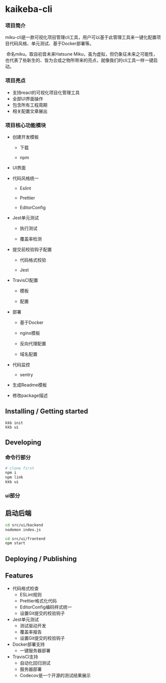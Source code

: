 # kaikeba-cli
### 项目简介

​	miku-cli是一款可视化项目管理cli工具，用户可以基于此管理工具来一键化配置项目代码风格、单元测试、基于Docker部署等。

​	命名miku。取自初音未来Hatsune Miku，虽为虚拟，但仍象征未来之可能性，也代表了些新生的、皆为合成之物所带来的亮点，就像我们的cli工具一样一键启动。


### 项目亮点
- 支持react的可视化项目化管理工具
- 全部UI界面操作
- 包含所有工程周期
- 相关配置文章展出



### 项目核心功能模块
* 创建开发模板

  * 下载

  * npm

* UI界面

* 代码风格统一

  * Eslint

  * Prettier

  * EditorConfig

* Jest单元测试

  * 执行测试

  * 覆盖率检测

* 提交前校验钩子配置

  * 代码格式校验

  * Jest

* TravisCI配置

  * 模板

  * 配置

* 部署

  * 基于Docker

  * nginx模板

  * 反向代理配置

  * 域名配置

* 代码监控
  * sentry

* 生成Readme模板

* 修改package描述

## Installing / Getting started

```
kkb init
kkb ui
```





## Developing
### 命令行部分
```bash
# clone first
npm i
npm link
kkb ui

```
### ui部分
## 启动后端
```bash
cd src/ui/backend
nodemon index.js

cd src/ui/frontend
npm start
```






## Deploying / Publishing



## Features
- 代码格式检查
    - ESLint规则
    - Prettier格式化代码
    - EditorConfig编码样式统一
    - 设置Git提交的校验钩子
- Jest单元测试
    - 测试驱动开发
    - 覆盖率报告
    - 设置Git提交的校验钩子
- Docker部署支持
    - 一键服务器部署
- TravisCI支持
    - 自动化回归测试
    - 服务器部署
    - Codecov是一个开源的测试结果展示

